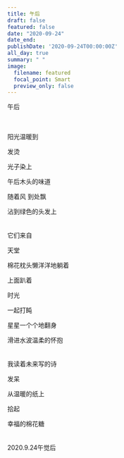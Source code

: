 ```yaml
---
title: 午后
draft: false
featured: false
date: "2020-09-24"
date_end: 
publishDate: '2020-09-24T00:00:00Z'
all_day: true
summary: " "
image:
  filename: featured
  focal_point: Smart
  preview_only: false
---
```

午后
<br><br><br>

阳光温暖到

发烫

光子染上

午后木头的味道

随着风 到处飘

沾到绿色的头发上
<br><br><br>
它们来自

天堂

棉花枕头懒洋洋地躺着

上面趴着

时光

一起打盹

星星一个个地翻身

滑进水波温柔的怀抱
<br><br><br>
我读着未来写的诗

发呆

从温暖的纸上

拾起

幸福的棉花糖
<br><br><br>
2020.9.24午觉后